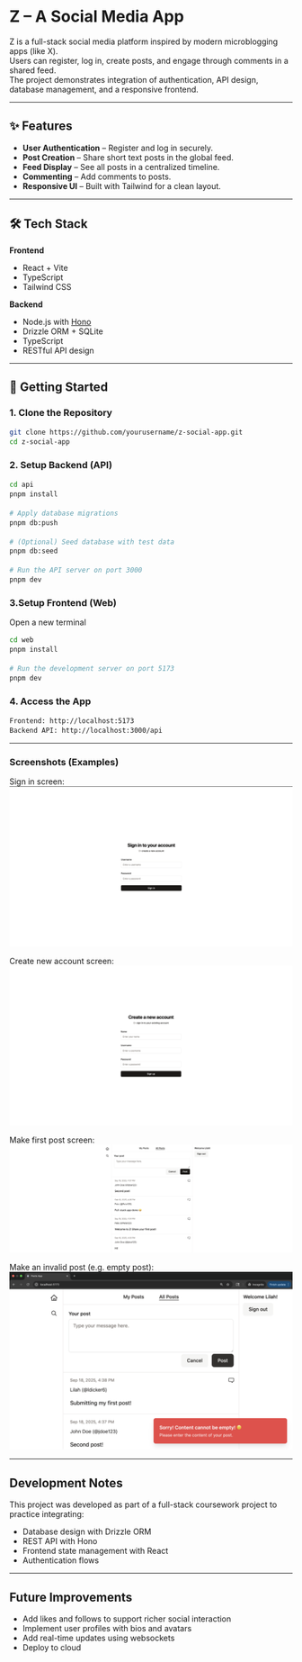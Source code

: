 # Z – A Social Media App

Z is a full-stack social media platform inspired by modern microblogging apps (like X).  
Users can register, log in, create posts, and engage through comments in a shared feed.  
The project demonstrates integration of authentication, API design, database management, and a responsive frontend.

---

## ✨ Features

- **User Authentication** – Register and log in securely.  
- **Post Creation** – Share short text posts in the global feed.  
- **Feed Display** – See all posts in a centralized timeline.  
- **Commenting** – Add comments to posts.  
- **Responsive UI** – Built with Tailwind for a clean layout.  

---

## 🛠️ Tech Stack

**Frontend**
- React + Vite  
- TypeScript  
- Tailwind CSS  

**Backend**
- Node.js with [Hono](https://hono.dev/)  
- Drizzle ORM + SQLite  
- TypeScript  
- RESTful API design  

---

## 🚀 Getting Started

### 1. Clone the Repository
```bash
git clone https://github.com/yourusername/z-social-app.git
cd z-social-app
```
### 2. Setup Backend (API)

```bash
cd api
pnpm install

# Apply database migrations
pnpm db:push

# (Optional) Seed database with test data
pnpm db:seed

# Run the API server on port 3000
pnpm dev
```
### 3.Setup Frontend (Web)

Open a new terminal
```bash
cd web
pnpm install

# Run the development server on port 5173
pnpm dev

```
### 4. Access the App

```bash
Frontend: http://localhost:5173
Backend API: http://localhost:3000/api
```
---

### Screenshots (Examples)

Sign in screen:
![Feed Screenshot](./sign_in.png)

Create new account screen:
![Feed Screenshot](./create_account.png)

Make first post screen:
![Feed Screenshot](./making_first_post.png)

Make an invalid post (e.g. empty post):
![Feed Screenshot](./empty_post.png)





---

## Development Notes

This project was developed as part of a full-stack coursework project to practice integrating:
- Database design with Drizzle ORM
- REST API with Hono
- Frontend state management with React
- Authentication flows

--- 

## Future Improvements

- Add likes and follows to support richer social interaction
- Implement user profiles with bios and avatars
- Add real-time updates using websockets
- Deploy to cloud 

